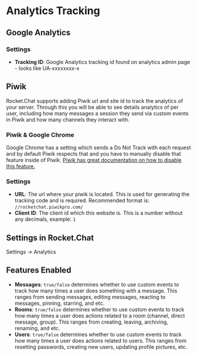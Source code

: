 # Analytics Tracking

## Google Analytics

### Settings
* **Tracking ID**: Google Analytics tracking id found on analytics admin page - looks like UA-xxxxxxxx-x

## Piwik
Rocket.Chat supports adding Piwik url and site id to track the analytics of your
server. Through this you will be able to see details analytics of per user,
including how many messages a session they send via custom events in Piwik and
how many channels they interact with.

### Piwik & Google Chrome
Google Chrome has a setting which sends a Do Not Track with each request and by
default Piwik respects that and you have to manually disable that feature inside
of Piwik. [Piwik has great documentation on how to disable this feature.](http://piwik.org/docs/privacy/#step-4-respect-donottrack-preference)

### Settings
* **URL**: The url where your piwik is located. This is used for generating the tracking code and is required. Recommended format is: `//rocketchat.piwikpro.com/`
* **Client ID**: The client id which this website is. This is a number without any decimals, example: `1`

## Settings in Rocket.Chat
Settings -> Analytics

## Features Enabled
* **Messages**: `true/false` determines whether to use custom events to track how many times a user does something with a message. This ranges from sending messages, editing messages, reacting to messages, pinning, starring, and etc.
* **Rooms**: `true/false` determines whether to use custom events to track how many times a user does actions related to a room (channel, direct message, group). This ranges from creating, leaving, archiving, renaming, and etc.
* **Users**: `true/false` determines whether to use custom events to track how many times a user does actions related to users. This ranges from resetting passwords, creating new users, updating profile pictures, etc.
